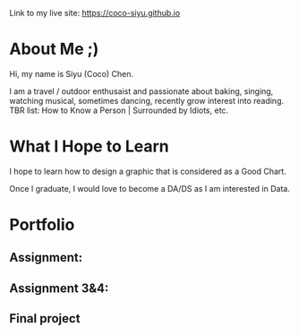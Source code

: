 Link to my live site: https://coco-siyu.github.io

# About Me ;)
Hi, my name is Siyu (Coco) Chen. 

I am a travel / outdoor enthusaist and passionate about baking, singing, watching musical, sometimes dancing, recently grow interest into reading. 
    TBR list: How to Know a Person | Surrounded by Idiots, etc. 

# What I Hope to Learn
I hope to learn how to design a graphic that is considered as a Good Chart.

Once I graduate, I would love to become a DA/DS as I am interested in Data.

# Portfolio

## Assignment: 

## Assignment 3&4: 

## Final project



